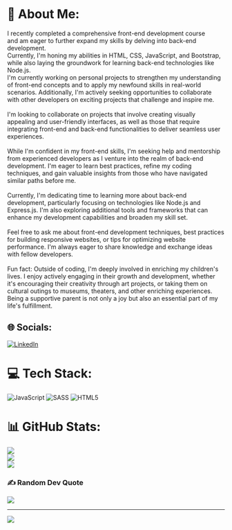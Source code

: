 # 💫 About Me:
I recently completed a comprehensive front-end development course <br>and am eager to further expand my skills by delving into back-end development.<br> Currently, I'm honing my abilities in HTML, CSS, JavaScript, and Bootstrap, <br>while also laying the groundwork for learning back-end technologies like Node.js.<br>I'm currently working on personal projects to strengthen my understanding of front-end concepts and to apply my newfound skills in real-world scenarios. Additionally, I'm actively seeking opportunities to collaborate with other developers on exciting projects that challenge and inspire me.<br><br>I'm looking to collaborate on projects that involve creating visually appealing and user-friendly interfaces, as well as those that require integrating front-end and back-end functionalities to deliver seamless user experiences.<br><br>While I'm confident in my front-end skills, I'm seeking help and mentorship from experienced developers as I venture into the realm of back-end development. I'm eager to learn best practices, refine my coding techniques, and gain valuable insights from those who have navigated similar paths before me.<br><br>Currently, I'm dedicating time to learning more about back-end development, particularly focusing on technologies like Node.js and Express.js. I'm also exploring additional tools and frameworks that can enhance my development capabilities and broaden my skill set.<br><br>Feel free to ask me about front-end development techniques, best practices for building responsive websites, or tips for optimizing website performance. I'm always eager to share knowledge and exchange ideas with fellow developers.<br><br>Fun fact: Outside of coding, I'm deeply involved in enriching my children's lives. I enjoy actively engaging in their growth and development, whether it's encouraging their creativity through art projects, or taking them on cultural outings to museums, theaters, and other enriching experiences. Being a supportive parent is not only a joy but also an essential part of my life's fulfillment.


## 🌐 Socials:
[![LinkedIn](https://img.shields.io/badge/LinkedIn-%230077B5.svg?logo=linkedin&logoColor=white)](https://linkedin.com/in/https://www.linkedin.com/in/cotea-anamaria/) 

# 💻 Tech Stack:
![JavaScript](https://img.shields.io/badge/javascript-%23323330.svg?style=for-the-badge&logo=javascript&logoColor=%23F7DF1E) ![SASS](https://img.shields.io/badge/SASS-hotpink.svg?style=for-the-badge&logo=SASS&logoColor=white) ![HTML5](https://img.shields.io/badge/html5-%23E34F26.svg?style=for-the-badge&logo=html5&logoColor=white)
# 📊 GitHub Stats:
![](https://github-readme-stats.vercel.app/api?username=CoteaAnamaria&theme=bear&hide_border=false&include_all_commits=false&count_private=true)<br/>
![](https://github-readme-streak-stats.herokuapp.com/?user=CoteaAnamaria&theme=bear&hide_border=false)<br/>
![](https://github-readme-stats.vercel.app/api/top-langs/?username=CoteaAnamaria&theme=bear&hide_border=false&include_all_commits=false&count_private=true&layout=compact)

### ✍️ Random Dev Quote
![](https://quotes-github-readme.vercel.app/api?type=horizontal&theme=radical)

---
[![](https://visitcount.itsvg.in/api?id=CoteaAnamaria&icon=0&color=0)](https://visitcount.itsvg.in)

<!-- Proudly created with GPRM ( https://gprm.itsvg.in ) -->
